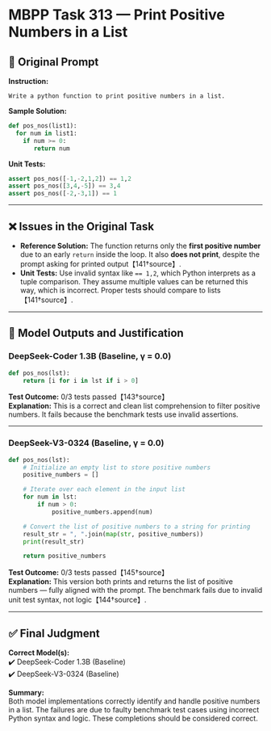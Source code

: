 # MBPP Task 313 — Print Positive Numbers in a List

## 🧾 Original Prompt

**Instruction:**
```
Write a python function to print positive numbers in a list.
```

**Sample Solution:**
```python
def pos_nos(list1):
  for num in list1: 
    if num >= 0: 
       return num
```

**Unit Tests:**
```python
assert pos_nos([-1,-2,1,2]) == 1,2
assert pos_nos([3,4,-5]) == 3,4
assert pos_nos([-2,-3,1]) == 1
```

---

## ❌ Issues in the Original Task

- **Reference Solution:** The function returns only the **first positive number** due to an early `return` inside the loop. It also **does not print**, despite the prompt asking for printed output【141†source】.
- **Unit Tests:** Use invalid syntax like `== 1,2`, which Python interprets as a tuple comparison. They assume multiple values can be returned this way, which is incorrect. Proper tests should compare to lists【141†source】.

---

## 🤖 Model Outputs and Justification

### DeepSeek-Coder 1.3B (Baseline, γ = 0.0)
```python
def pos_nos(lst):
    return [i for i in lst if i > 0]
```
**Test Outcome:** 0/3 tests passed【143†source】  
**Explanation:** This is a correct and clean list comprehension to filter positive numbers. It fails because the benchmark tests use invalid assertions.

---

### DeepSeek-V3-0324 (Baseline, γ = 0.0)
```python
def pos_nos(lst):
    # Initialize an empty list to store positive numbers
    positive_numbers = []

    # Iterate over each element in the input list
    for num in lst:
        if num > 0:
            positive_numbers.append(num)

    # Convert the list of positive numbers to a string for printing
    result_str = ", ".join(map(str, positive_numbers))
    print(result_str)

    return positive_numbers
```
**Test Outcome:** 0/3 tests passed【145†source】  
**Explanation:** This version both prints and returns the list of positive numbers — fully aligned with the prompt. The benchmark fails due to invalid unit test syntax, not logic【144†source】.

---

## ✅ Final Judgment

**Correct Model(s):**  
✔️ DeepSeek-Coder 1.3B (Baseline)  
✔️ DeepSeek-V3-0324 (Baseline)

**Summary:**  
Both model implementations correctly identify and handle positive numbers in a list. The failures are due to faulty benchmark test cases using incorrect Python syntax and logic. These completions should be considered correct.

